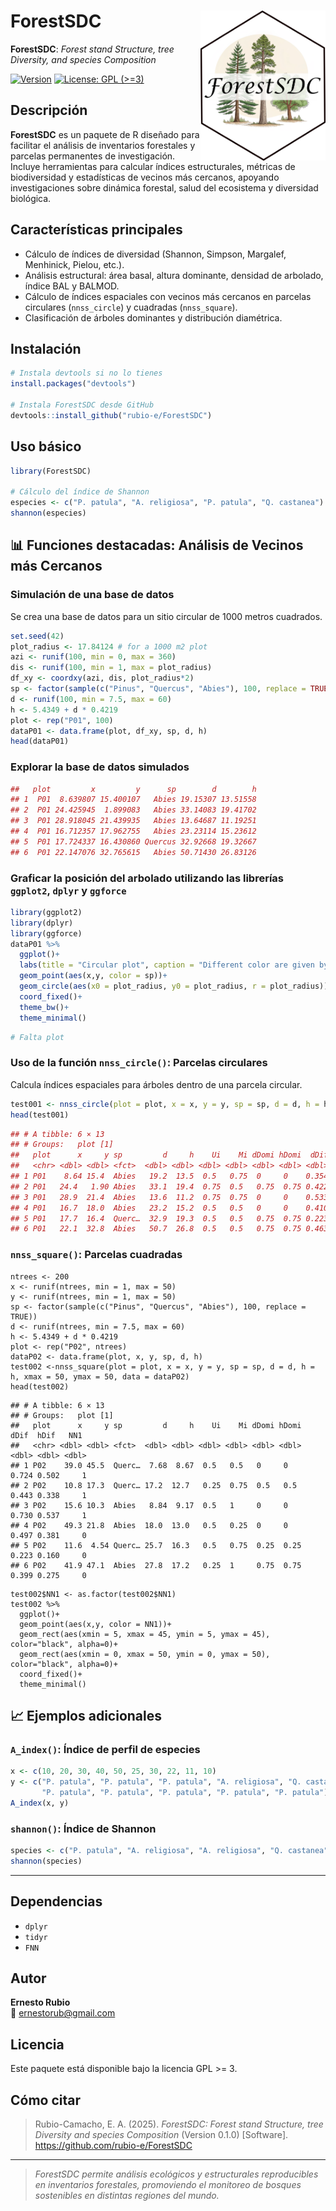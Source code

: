 # ForestSDC  <a href='https://github.com/rubio-e/ForestSDC'><img src='man/figures/LOGO_FORESTSDC.png' align="right" width="200" /></a>

**ForestSDC**: *Forest stand Structure, tree Diversity, and species Composition*
<!-- badges: start -->
[![Version](https://img.shields.io/badge/version-0.1.0-blue.svg)](https://github.com/rubio-e/ForestSDC)
[![License: GPL (\>=3)](https://img.shields.io/badge/license-GPL%20(%3E=%203)-blue.svg)](./LICENSE)
<!-- badges: end -->

## Descripción

**ForestSDC** es un paquete de R diseñado para facilitar el análisis de inventarios forestales y parcelas permanentes de investigación. Incluye herramientas para calcular índices estructurales, métricas de biodiversidad y estadísticas de vecinos más cercanos, apoyando investigaciones sobre dinámica forestal, salud del ecosistema y diversidad biológica.

## Características principales

- Cálculo de índices de diversidad (Shannon, Simpson, Margalef, Menhinick, Pielou, etc.).
- Análisis estructural: área basal, altura dominante, densidad de arbolado, índice BAL y BALMOD.
- Cálculo de índices espaciales con vecinos más cercanos en parcelas circulares (`nnss_circle`) y cuadradas (`nnss_square`).
- Clasificación de árboles dominantes y distribución diamétrica.

## Instalación

```r
# Instala devtools si no lo tienes
install.packages("devtools")

# Instala ForestSDC desde GitHub
devtools::install_github("rubio-e/ForestSDC")
```

## Uso básico

```r
library(ForestSDC)

# Cálculo del índice de Shannon
especies <- c("P. patula", "A. religiosa", "P. patula", "Q. castanea")
shannon(especies)
```

## 📊 Funciones destacadas: Análisis de Vecinos más Cercanos

### Simulación de una base de datos

Se crea una base de datos para un sitio circular de 1000 metros cuadrados.

```r
set.seed(42)
plot_radius <- 17.84124 # for a 1000 m2 plot
azi <- runif(100, min = 0, max = 360)
dis <- runif(100, min = 1, max = plot_radius)
df_xy <- coordxy(azi, dis, plot_radius*2)
sp <- factor(sample(c("Pinus", "Quercus", "Abies"), 100, replace = TRUE))
d <- runif(100, min = 7.5, max = 60)
h <- 5.4349 + d * 0.4219
plot <- rep("P01", 100)
dataP01 <- data.frame(plot, df_xy, sp, d, h)
head(dataP01)
```
### Explorar la base de datos simulados
```r
##   plot         x         y      sp        d        h
## 1  P01  8.639807 15.400107   Abies 19.15307 13.51558
## 2  P01 24.425945  1.899083   Abies 33.14083 19.41702
## 3  P01 28.918045 21.439935   Abies 13.64687 11.19251
## 4  P01 16.712357 17.962755   Abies 23.23114 15.23612
## 5  P01 17.724337 16.430860 Quercus 32.92668 19.32667
## 6  P01 22.147076 32.765615   Abies 50.71430 26.83126
```

### Graficar la posición del arbolado utilizando las librerías `ggplot2`, `dplyr` y `ggforce`
```r
library(ggplot2)
library(dplyr)
library(ggforce)
dataP01 %>%
  ggplot()+
  labs(title = "Circular plot", caption = "Different color are given by the species")+
  geom_point(aes(x,y, color = sp))+
  geom_circle(aes(x0 = plot_radius, y0 = plot_radius, r = plot_radius)) +
  coord_fixed()+
  theme_bw()+
  theme_minimal()
```

```r
# Falta plot
```
### Uso de la función `nnss_circle()`: Parcelas circulares

Calcula índices espaciales para árboles dentro de una parcela circular.

```r
test001 <- nnss_circle(plot = plot, x = x, y = y, sp = sp, d = d, h = h, r = plot_radius, data = dataP01)
head(test001)
```

```r
## # A tibble: 6 × 13
## # Groups:   plot [1]
##   plot      x     y sp         d     h    Ui    Mi dDomi hDomi  dDif  hDif   NN1
##   <chr> <dbl> <dbl> <fct>  <dbl> <dbl> <dbl> <dbl> <dbl> <dbl> <dbl> <dbl> <dbl>
## 1 P01    8.64 15.4  Abies   19.2  13.5  0.5   0.75  0     0    0.354 0.261     1
## 2 P01   24.4   1.90 Abies   33.1  19.4  0.75  0.5   0.75  0.75 0.422 0.306     0
## 3 P01   28.9  21.4  Abies   13.6  11.2  0.75  0.75  0     0    0.533 0.393     0
## 4 P01   16.7  18.0  Abies   23.2  15.2  0.5   0.5   0     0    0.410 0.317     1
## 5 P01   17.7  16.4  Querc…  32.9  19.3  0.5   0.5   0.75  0.75 0.223 0.169     1
## 6 P01   22.1  32.8  Abies   50.7  26.8  0.5   0.5   0.75  0.75 0.463 0.369     0
```

### `nnss_square()`: Parcelas cuadradas
```{r}
ntrees <- 200
x <- runif(ntrees, min = 1, max = 50)
y <- runif(ntrees, min = 1, max = 50)
sp <- factor(sample(c("Pinus", "Quercus", "Abies"), 100, replace = TRUE))
d <- runif(ntrees, min = 7.5, max = 60)
h <- 5.4349 + d * 0.4219
plot <- rep("P02", ntrees)
dataP02 <- data.frame(plot, x, y, sp, d, h)
test002 <-nnss_square(plot = plot, x = x, y = y, sp = sp, d = d, h = h, xmax = 50, ymax = 50, data = dataP02)
head(test002)
```
```{r}
## # A tibble: 6 × 13
## # Groups:   plot [1]
##   plot      x     y sp         d     h    Ui    Mi dDomi hDomi  dDif  hDif   NN1
##   <chr> <dbl> <dbl> <fct>  <dbl> <dbl> <dbl> <dbl> <dbl> <dbl> <dbl> <dbl> <dbl>
## 1 P02    39.0 45.5  Querc…  7.68  8.67  0.5   0.5   0     0    0.724 0.502     1
## 2 P02    10.8 17.3  Querc… 17.2  12.7   0.25  0.75  0.5   0.5  0.443 0.338     1
## 3 P02    15.6 10.3  Abies   8.84  9.17  0.5   1     0     0    0.730 0.537     1
## 4 P02    49.3 21.8  Abies  18.0  13.0   0.5   0.25  0     0    0.497 0.381     0
## 5 P02    11.6  4.54 Querc… 25.7  16.3   0.5   0.75  0.25  0.25 0.223 0.160     0
## 6 P02    41.9 47.1  Abies  27.8  17.2   0.25  1     0.75  0.75 0.399 0.275     0
```

```{r}
test002$NN1 <- as.factor(test002$NN1)
test002 %>%
  ggplot()+
  geom_point(aes(x,y, color = NN1))+
  geom_rect(aes(xmin = 5, xmax = 45, ymin = 5, ymax = 45), color="black", alpha=0)+
  geom_rect(aes(xmin = 0, xmax = 50, ymin = 0, ymax = 50), color="black", alpha=0)+
  coord_fixed()+
  theme_minimal()
```

## 📈 Ejemplos adicionales

### `A_index()`: Índice de perfil de especies

```r
x <- c(10, 20, 30, 40, 50, 25, 30, 22, 11, 10)
y <- c("P. patula", "P. patula", "P. patula", "A. religiosa", "Q. castanea",
       "P. patula", "P. patula", "P. patula", "P. patula", "P. patula")
A_index(x, y)
```

### `shannon()`: Índice de Shannon

```r
species <- c("P. patula", "A. religiosa", "A. religiosa", "Q. castanea", "P. patula")
shannon(species)
```

---

## Dependencias

- `dplyr`
- `tidyr`
- `FNN`

## Autor

**Ernesto Rubio**  
📧 ernestorub@gmail.com

## Licencia

Este paquete está disponible bajo la licencia GPL >= 3.

## Cómo citar

> Rubio-Camacho, E. A. (2025). *ForestSDC: Forest stand Structure, tree Diversity and species Composition* (Version 0.1.0) [Software]. https://github.com/rubio-e/ForestSDC

---

> *ForestSDC permite análisis ecológicos y estructurales reproducibles en inventarios forestales, promoviendo el monitoreo de bosques sostenibles en distintas regiones del mundo.*
